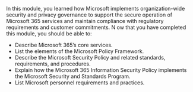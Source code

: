 In this module, you learned how Microsoft implements organization-wide security and privacy governance to support the secure operation of Microsoft 365 services and maintain compliance with regulatory requirements and customer commitments.
N
ow that you have completed this module, you should be able to:

- Describe Microsoft 365’s core services.
- List the elements of the Microsoft Policy Framework.
- Describe the Microsoft Security Policy and related standards, requirements, and procedures.
- Explain how the Microsoft 365 Information Security Policy implements the Microsoft Security and Standards Program.
- List Microsoft personnel requirements and practices.
